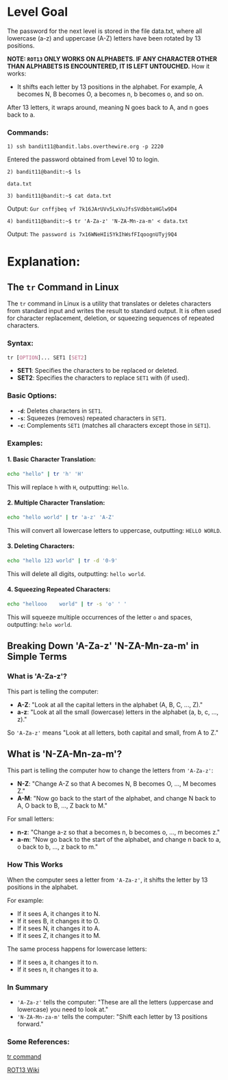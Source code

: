 # Level Goal
The password for the next level is stored in the file data.txt, where all lowercase (a-z) and uppercase (A-Z) letters have been rotated by 13 positions.

**NOTE: `ROT13` ONLY WORKS ON ALPHABETS. IF ANY CHARACTER OTHER THAN ALPHABETS IS ENCOUNTERED, IT IS LEFT UNTOUCHED.**
How it works:
- It shifts each letter by 13 positions in the alphabet.
For example, A becomes N, B becomes O, a becomes n, b becomes o, and so on.

After 13 letters, it wraps around, meaning N goes back to A, and n goes back to a.

### Commands:
```
1) ssh bandit11@bandit.labs.overthewire.org -p 2220
```
Entered the password obtained from Level 10 to login.
```
2) bandit11@bandit:~$ ls
```
`data.txt`
```
3) bandit11@bandit:~$ cat data.txt
```
Output: `Gur cnffjbeq vf 7k16JArUVv5LxVuJfsSVdbbtaHGlw9D4`
```
4) bandit11@bandit:~$ tr 'A-Za-z' 'N-ZA-Mn-za-m' < data.txt
```
Output: `The password is 7x16WNeHIi5YkIhWsfFIqoognUTyj9Q4`

# Explanation:
## The `tr` Command in Linux

The `tr` command in Linux is a utility that translates or deletes characters from standard input and writes the result to standard output. It is often used for character replacement, deletion, or squeezing sequences of repeated characters.

### Syntax:
```css
tr [OPTION]... SET1 [SET2]
```

- **SET1**: Specifies the characters to be replaced or deleted.
- **SET2**: Specifies the characters to replace `SET1` with (if used).

### Basic Options:
- **`-d`**: Deletes characters in `SET1`.
- **`-s`**: Squeezes (removes) repeated characters in `SET1`.
- **`-c`**: Complements `SET1` (matches all characters except those in `SET1`).

### Examples:

#### 1. Basic Character Translation:
```bash
echo "hello" | tr 'h' 'H'
```
This will replace `h` with `H`, outputting: `Hello`.

#### 2. Multiple Character Translation:
```bash
echo "hello world" | tr 'a-z' 'A-Z'
```
This will convert all lowercase letters to uppercase, outputting: `HELLO WORLD`.

#### 3. Deleting Characters:
```bash
echo "hello 123 world" | tr -d '0-9'
```
This will delete all digits, outputting: `hello world`.

#### 4. Squeezing Repeated Characters:
```bash
echo "hellooo    world" | tr -s 'o' ' '
```
This will squeeze multiple occurrences of the letter `o` and spaces, outputting: `helo world`.

## Breaking Down 'A-Za-z' 'N-ZA-Mn-za-m' in Simple Terms

### What is 'A-Za-z'?
This part is telling the computer:

- **A-Z**: "Look at all the capital letters in the alphabet (A, B, C, ..., Z)."
- **a-z**: "Look at all the small (lowercase) letters in the alphabet (a, b, c, ..., z)."

So `'A-Za-z'` means "Look at all letters, both capital and small, from A to Z."

## What is 'N-ZA-Mn-za-m'?
This part is telling the computer how to change the letters from `'A-Za-z'`:

- **N-Z**: "Change A-Z so that A becomes N, B becomes O, ..., M becomes Z."
- **A-M**: "Now go back to the start of the alphabet, and change N back to A, O back to B, ..., Z back to M."

For small letters:

- **n-z**: "Change a-z so that a becomes n, b becomes o, ..., m becomes z."
- **a-m**: "Now go back to the start of the alphabet, and change n back to a, o back to b, ..., z back to m."

### How This Works
When the computer sees a letter from `'A-Za-z'`, it shifts the letter by 13 positions in the alphabet.

For example:
- If it sees A, it changes it to N.
- If it sees B, it changes it to O.
- If it sees N, it changes it to A.
- If it sees Z, it changes it to M.

The same process happens for lowercase letters:
- If it sees a, it changes it to n.
- If it sees n, it changes it to a.

### In Summary
- `'A-Za-z'` tells the computer: "These are all the letters (uppercase and lowercase) you need to look at."
- `'N-ZA-Mn-za-m'` tells the computer: "Shift each letter by 13 positions forward."

### Some References:
[tr command](https://www.geeksforgeeks.org/tr-command-in-unix-linux-with-examples/)

[ROT13 Wiki](https://en.wikipedia.org/wiki/ROT13)
